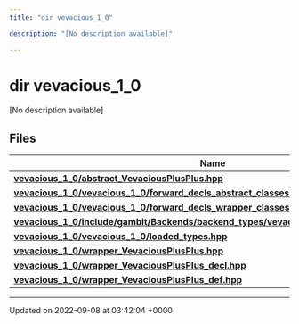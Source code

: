 ```yaml
---
title: "dir vevacious_1_0"

description: "[No description available]"

---
```


# dir vevacious_1_0

[No description available]

## Files

| Name           |
| -------------- |
| **[vevacious_1_0/abstract_VevaciousPlusPlus.hpp](/documentation/code/files/abstract__vevaciousplusplus_8hpp/#file-vevacious-1-0-abstract-vevaciousplusplus-hpp)**  |
| **[vevacious_1_0/vevacious_1_0/forward_decls_abstract_classes.hpp](/documentation/code/files/vevacious__1__0_2forward__decls__abstract__classes_8hpp/#file-vevacious-1-0-vevacious-1-0-forward-decls-abstract-classes-hpp)**  |
| **[vevacious_1_0/vevacious_1_0/forward_decls_wrapper_classes.hpp](/documentation/code/files/vevacious__1__0_2forward__decls__wrapper__classes_8hpp/#file-vevacious-1-0-vevacious-1-0-forward-decls-wrapper-classes-hpp)**  |
| **[vevacious_1_0/include/gambit/Backends/backend_types/vevacious_1_0/identification.hpp](/documentation/code/files/include_2gambit_2backends_2backend__types_2vevacious__1__0_2identification_8hpp/#file-vevacious-1-0-include-gambit-backends-backend-types-vevacious-1-0-identification-hpp)**  |
| **[vevacious_1_0/vevacious_1_0/loaded_types.hpp](/documentation/code/files/vevacious__1__0_2loaded__types_8hpp/#file-vevacious-1-0-vevacious-1-0-loaded-types-hpp)**  |
| **[vevacious_1_0/wrapper_VevaciousPlusPlus.hpp](/documentation/code/files/wrapper__vevaciousplusplus_8hpp/#file-vevacious-1-0-wrapper-vevaciousplusplus-hpp)**  |
| **[vevacious_1_0/wrapper_VevaciousPlusPlus_decl.hpp](/documentation/code/files/wrapper__vevaciousplusplus__decl_8hpp/#file-vevacious-1-0-wrapper-vevaciousplusplus-decl-hpp)**  |
| **[vevacious_1_0/wrapper_VevaciousPlusPlus_def.hpp](/documentation/code/files/wrapper__vevaciousplusplus__def_8hpp/#file-vevacious-1-0-wrapper-vevaciousplusplus-def-hpp)**  |






-------------------------------

Updated on 2022-09-08 at 03:42:04 +0000
